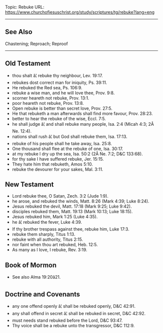 Topic: Rebuke
URL: https://www.churchofjesuschrist.org/study/scriptures/tg/rebuke?lang=eng

---

## See Also

Chastening; Reproach; Reproof

---

## Old Testament

- thou shalt â¦ rebuke thy neighbour, Lev. 19:17.
- rebukes dost correct man for iniquity, Ps. 39:11.
- He rebuked the Red sea, Ps. 106:9.
- rebuke a wise man, and he will love thee, Prov. 9:8.
- scorner heareth not rebuke, Prov. 13:1.
- poor heareth not rebuke, Prov. 13:8.
- Open rebuke is better than secret love, Prov. 27:5.
- He that rebuketh a man afterwards shall find more favour, Prov. 28:23.
- better to hear the rebuke of the wise, Eccl. 7:5.
- he shall judge â¦ and shall rebuke many people, Isa. 2:4 (Micah 4:3; 2Â Ne. 12:4).
- nations shall rush â¦ but God shall rebuke them, Isa. 17:13.
- rebuke of his people shall he take away, Isa. 25:8.
- One thousand shall flee at the rebuke of one, Isa. 30:17.
- at my rebuke I dry up the sea, Isa. 50:2 (2Â Ne. 7:2; D&C 133:68).
- for thy sake I have suffered rebuke, Jer. 15:15.
- They hate him that rebuketh, Amos 5:10.
- rebuke the devourer for your sakes, Mal. 3:11.

## New Testament

- Lord rebuke thee, O Satan, Zech. 3:2 (Jude 1:9).
- he arose, and rebuked the winds, Matt. 8:26 (Mark 4:39; Luke 8:24).
- Jesus rebuked the devil, Matt. 17:18 (Mark 9:25; Luke 9:42).
- disciples rebuked them, Matt. 19:13 (Mark 10:13; Luke 18:15).
- Jesus rebuked him, Mark 1:25 (Luke 4:35).
- he â¦ rebuked the fever, Luke 4:39.
- If thy brother trespass against thee, rebuke him, Luke 17:3.
- rebuke them sharply, Titus 1:13.
- rebuke with all authority, Titus 2:15.
- nor faint when thou art rebuked, Heb. 12:5.
- As many as I love, I rebuke, Rev. 3:19.

## Book of Mormon

- See also Alma 19:20â21.

## Doctrine and Covenants

- any one offend openly â¦ shall be rebuked openly, D&C 42:91.
- any shall offend in secret â¦ shall be rebuked in secret, D&C 42:92.
- must needs stand rebuked before the Lord, D&C 93:47.
- Thy voice shall be a rebuke unto the transgressor, D&C 112:9.

